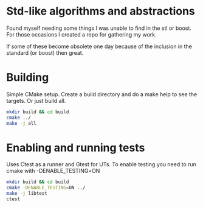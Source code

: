 # Std-like algorithms and abstractions

Found myself needing some things I was unable to find in the stl or boost. For those occasions I created a repo for gathering my work.

If some of these become obsolete one day because of the inclusion in the standard (or boost) then great.

# Building

Simple CMake setup. Create a build directory and do a make help to see the targets. Or just build all.

```bash
mkdir build && cd build
cmake ../
make -j all 
```

# Enabling and running tests

Uses Ctest as a runner and Gtest for UTs.
To enable testing you need to run cmake with -DENABLE_TESTING=ON

```bash
mkdir build && cd build
cmake -DENABLE_TESTING=ON ../
make -j libtest
ctest 
```